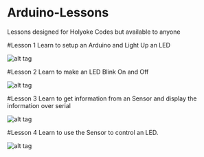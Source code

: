 # Arduino-Lessons
Lessons designed for Holyoke Codes but available to anyone

#Lesson 1
Learn to setup an Arduino and Light Up an LED

![alt tag](https://github.com/tgb20/Arduino-Lessons/blob/master/lesson1/LED_Blink_breadboard.jpg)

#Lesson 2
Learn to make an LED Blink On and Off

![alt tag](https://github.com/tgb20/Arduino-Lessons/blob/master/lesson2/LED_Blink_breadboard.jpg)

#Lesson 3
Learn to get information from an Sensor and display the information over serial

![alt tag](https://github.com/tgb20/Arduino-Lessons/blob/master/lesson3/distance_sensor_breadboard.jpg)

#Lesson 4
Learn to use the Sensor to control an LED.

![alt tag](https://github.com/tgb20/Arduino-Lessons/blob/master/lesson4/distance_sensor_LED_breadboard.jpg)

